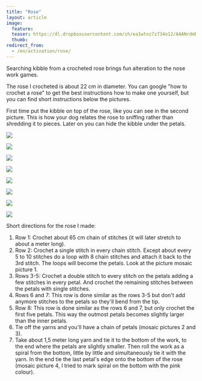 ```yaml
---
title: "Rose"
layout: article
image:
  feature:
  teaser: https://dl.dropboxusercontent.com/sh/ea1wtnz7z734o12/AAANrdmNmgq36Cp0sMGeoe3Xa/aktivointi/ruusu/DS302891-245px.jpg
  thumb:
redirect_from:
  - /en/activation/rose/
---
```


Searching kibble from a crocheted rose brings fun alteration to the nose work games.

The rose I crocheted is about 22 cm in diameter. You can google "how to crochet a rose" to get the best instructions how to make one yourself, but you can find short instructions below the pictures.

First time put the kibble on top of the rose, like you can see in the second picture. This is how your dog relates the rose to sniffing rather than shredding it to pieces. Later on you can hide the kibble under the petals.

[![](https://dl.dropboxusercontent.com/sh/ea1wtnz7z734o12/AAA1y_GbdqyqO7pJC4sQzviZa/aktivointi/ruusu/DS30160-800px.jpg)](https://dl.dropboxusercontent.com/sh/ea1wtnz7z734o12/AADh8QNf9yX92HeKcY8FtfAva/aktivointi/ruusu/DS30160.jpg)

[![](https://dl.dropboxusercontent.com/sh/ea1wtnz7z734o12/AAA30WMKPY54xAUmggjRIQPca/aktivointi/ruusu/DS30162-800px.jpg)](https://dl.dropboxusercontent.com/sh/ea1wtnz7z734o12/AADX-txKX3EohoaC8K0YJfima/aktivointi/ruusu/DS30162.jpg)

[![](https://dl.dropboxusercontent.com/sh/ea1wtnz7z734o12/AADhd-Pid6cKn_vfUwjIjnXva/aktivointi/ruusu/DS30203-800px.jpg)](https://dl.dropboxusercontent.com/sh/ea1wtnz7z734o12/AACsa56QKydWEU5B80vB3RR7a/aktivointi/ruusu/DS30203.jpg)

[![](https://dl.dropboxusercontent.com/sh/ea1wtnz7z734o12/AACaVk5FjhEiIc_BIYkRx-gFa/aktivointi/ruusu/DS30208-800px.jpg)](https://dl.dropboxusercontent.com/sh/ea1wtnz7z734o12/AACvWHdov0k2sOKo_3LeFzt1a/aktivointi/ruusu/DS30208.jpg)

[![](https://dl.dropboxusercontent.com/sh/ea1wtnz7z734o12/AACcJz5t_Nz_ORMVRIGjOahea/aktivointi/ruusu/DS30285-800px.jpg)](https://dl.dropboxusercontent.com/sh/ea1wtnz7z734o12/AAC3kGEKygwVp97aNGQSFxa_a/aktivointi/ruusu/DS30285.jpg)

[![](https://dl.dropboxusercontent.com/sh/ea1wtnz7z734o12/AAD9g9Yl8LeFfuSSltB2-P_oa/aktivointi/ruusu/DS30289-800px.jpg)](https://dl.dropboxusercontent.com/sh/ea1wtnz7z734o12/AADWWt9hlSmVOVCtdLlVwll5a/aktivointi/ruusu/DS30289.jpg)

[![](https://dl.dropboxusercontent.com/sh/ea1wtnz7z734o12/AAAgCOP_KlocLfndGvRDeyFma/aktivointi/ruusu/DS30296-800px.jpg)](https://dl.dropboxusercontent.com/sh/ea1wtnz7z734o12/AADBSIpgdp80rg5uW2GfNeiBa/aktivointi/ruusu/DS30296.jpg)

[![](https://dl.dropboxusercontent.com/sh/ea1wtnz7z734o12/AADhHuNzrigPcqjKlyI2lsWPa/aktivointi/ruusu/ruusu_kollaasi-800px.jpg)](https://dl.dropboxusercontent.com/sh/ea1wtnz7z734o12/AADM8DVSg4S7FTjuUrUAdscCa/aktivointi/ruusu/ruusu_kollaasi.jpg)

Short directions for the rose I made:

1. Row 1: Crochet about 65 cm chain of stitches (it will later stretch to about a meter long).
2. Row 2: Crochet a single stitch in every chain stitch. Except about every 5 to 10 stitches do a loop with 8 chain stitches and attach it back to the 3rd stitch. The loops will become the petals. Look at the picture mosaic picture 1.
3. Rows 3-5: Crochet a double stitch to every stitch on the petals adding a few stitches in every petal. And crochet the remaining stitches between the petals with single stitches.
4. Rows 6 and 7: This row is done similar as the rows 3-5 but don't add anymore stitches to the petals so they'll bend from the tip.
5. Row 8: This row is done similar as the rows 6 and 7, but only crochet the first five petals. This way the outmost petals becomes slightly larger than the inner petals.
6. Tie off the yarns and you'll have a chain of petals (mosaic pictures 2 and 3).
7. Take about 1,5 meter long yarn and tie it to the bottom of the work, to the end where the petals are slightly smaller. Then roll the work as a spiral from the bottom, little by little and simultaneously tie it with the yarn. In the end tie the last petal's edge onto the bottom of the rose (mosaic picture 4, I tried to mark spiral on the bottom with the pink colour).
